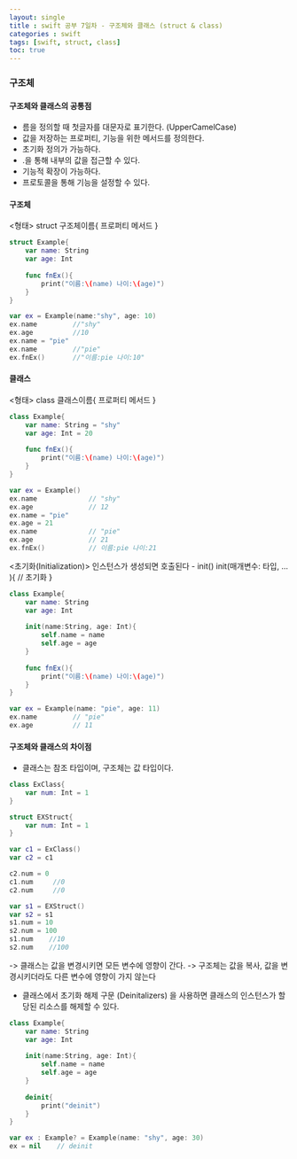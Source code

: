 ```yaml
---
layout: single
title : swift 공부 7일차 - 구조체와 클래스 (struct & class)
categories : swift
tags: [swift, struct, class]
toc: true
---
```


### 구조체
#### 구조체와 클래스의 공통점
- 름을 정의할 때 첫글자를 대문자로 표기한다. (UpperCamelCase)
- 값을 저장하는 프로퍼티, 기능을 위한 메서드를 정의한다.
- 초기화 정의가 가능하다. 
- .을 통해 내부의 값을 접근할 수 있다. 
- 기능적 확장이 가능하다.
- 프로토콜을 통해 기능을 설정할 수 있다. 

#### 구조체
<형태>
struct 구조체이름{
    프로퍼티
    메서드
}

```swift
struct Example{
    var name: String
    var age: Int
    
    func fnEx(){
        print("이름:\(name) 나이:\(age)")
    }
}

var ex = Example(name:"shy", age: 10)
ex.name         //"shy"
ex.age          //10
ex.name = "pie"
ex.name         //"pie"
ex.fnEx()       //"이름:pie 나이:10"
```

#### 클래스
<형태>
class 클래스이름{
    프로퍼티
    메서드
}

```swift
class Example{
    var name: String = "shy"
    var age: Int = 20
    
    func fnEx(){
        print("이름:\(name) 나이:\(age)")
    }
}

var ex = Example()
ex.name             // "shy"
ex.age              // 12
ex.name = "pie"
ex.age = 21
ex.name             // "pie"
ex.age              // 21
ex.fnEx()           // 이름:pie 나이:21
```

<초기화(Initialization)>
인스턴스가 생성되면 호출된다 - init()
init(매개변수: 타입, ... ){
    // 초기화
}

```swift
class Example{
    var name: String
    var age: Int
 
    init(name:String, age: Int){
        self.name = name
        self.age = age
    }
    
    func fnEx(){
        print("이름:\(name) 나이:\(age)")
    }
}

var ex = Example(name: "pie", age: 11)
ex.name         // "pie"
ex.age          // 11
```


#### 구조체와 클래스의 차이점

- 클래스는 참조 타입이며, 구조체는 값 타입이다. 
```swift
class ExClass{
    var num: Int = 1
}

struct EXStruct{
    var num: Int = 1
}

var c1 = ExClass()
var c2 = c1

c2.num = 0
c1.num     //0
c2.num     //0

var s1 = EXStruct()
var s2 = s1
s1.num = 10
s2.num = 100
s1.num    //10
s2.num    //100
```
-> 클래스는 값을 변경시키면 모든 변수에 영향이 간다.
-> 구조체는 값을 복사, 값을 변경시키더라도 다른 변수에 영향이 가지 않는다 

- 클래스에서 초기화 해제 구문 (Deinitalizers) 을 사용하면 클래스의 인스턴스가 할당된 리소스를 해제할 수 있다.
```swift
class Example{
    var name: String
    var age: Int
 
    init(name:String, age: Int){
        self.name = name
        self.age = age
    }
    
    deinit{
        print("deinit")
    }
}

var ex : Example? = Example(name: "shy", age: 30)
ex = nil    // deinit
```

